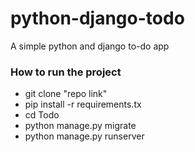 # python-django-todo
A simple python and django to-do app

### How to run the project

- git clone "repo link"
- pip install -r requirements.tx
- cd Todo
- python manage.py migrate 
- python manage.py runserver
